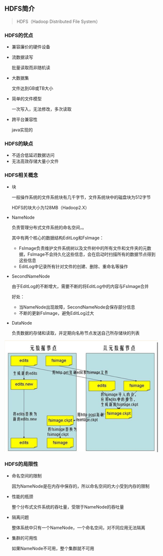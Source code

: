 ## HDFS简介

> HDFS（Hadoop Distributed File System）

### HDFS的优点

- 兼容廉价的硬件设备

- 流数据读写

  批量读取而非随机读

- 大数据集

  文件达到GB或TB大小

- 简单的文件模型

  一次写入，无法修改，多次读取

- 跨平台兼容性

  java实现的

### HDFS的缺点

- 不适合低延迟数据访问
- 无法高效存储大量小文件

### HDFS相关概念

- 块

  一般操作系统的文件系统块有几千字节，文件系统块中的磁盘块为512字节

  HDFS的块大小为128MB（Hadoop2.X）

- NameNode

  负责管理分布式文件系统的命名空间，。

  其中有两个核心的数据结构EditLog和FsImage：

  - FsImage负责维护文件系统树以及文件树中的所有文件和文件夹的元数据，FsImage不会持久化这些信息，会在启动时扫描所有的数据节点得到这些信息
  - EditLog中记录所有针对文件的创建、删除、重命名等操作

- SecondNameNode

  由于EditLog的不断增大，需要不断的将EditLog中的内容与FsImage合并

  好处：

  - 当NameNode出现故障，SecondNameNode会保存部分信息
  - 不断的更新FsImage，避免EditLog过大

- DataNode

  负责数据的存储和读取，并定期向名称节点发送自己所存储块的列表

![SecondNameNode工作流程](img\HDFS\SecondNameNode工作流程.png)

### HDFS的局限性

- 命名空间的限制

  因为NameNode是在内存中保存的，所以命名空间的大小受到内存的限制

- 性能的瓶颈

  整个分布式文件系统的吞吐量，受限于NameNode的吞吐量

- 隔离问题

  整体系统中只有一个NameNode，一个命名空间，对不同应用无法隔离

- 集群的可用性

  如果NameNode不可用，整个集群就不可用